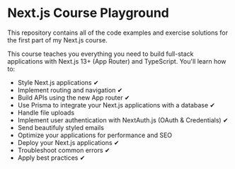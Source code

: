 # Next.js Course Playground

This repository contains all of the code examples and exercise solutions for the first part of my Next.js course.

This course teaches you everything you need to build full-stack applications with Next.js 13+ (App Router) and TypeScript. You'll learn how to:

- Style Next.js applications ✔
- Implement routing and navigation ✔
- Build APIs using the new App router ✔
- Use Prisma to integrate your Next.js applications with a database ✔
- Handle file uploads
- Implement user authentication with NextAuth.js (OAuth & Credentials) ✔
- Send beautifuly styled emails
- Optimize your applications for performance and SEO
- Deploy your Next.js applications ✔
- Troubleshoot common errors ✔
- Apply best practices ✔

